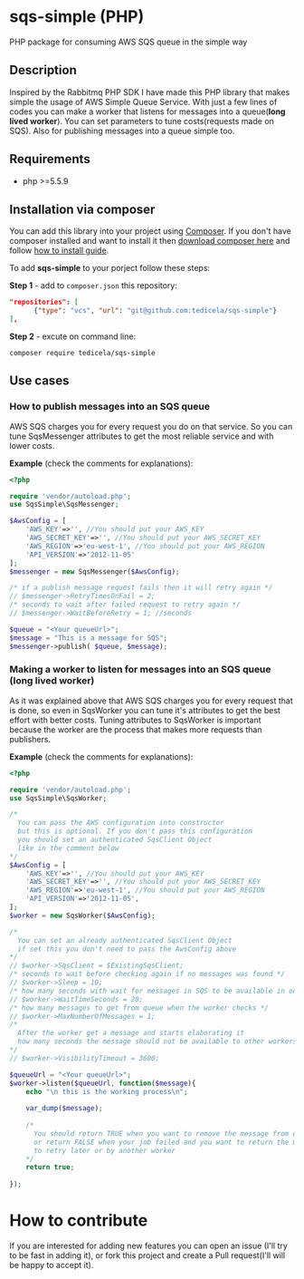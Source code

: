 # sqs-simple (PHP)
PHP package for consuming AWS SQS queue in the simple way

## Description
Inspired by the Rabbitmq PHP SDK I have made this PHP library that makes simple the usage of AWS Simple Queue Service. With just a few lines of codes you can make a worker that listens for messages into a queue(**long lived worker**). You can set parameters to tune costs(requests made on SQS). Also for publishing messages into a queue simple too.

## Requirements
- php >=5.5.9

## Installation via composer
You can add this library into your project using [Composer](https://getcomposer.org). If you don't have composer installed and want to install it then [download composer here](https://getcomposer.org/download/) and follow [how to install guide](https://getcomposer.org/doc/00-intro.md). 

To add **sqs-simple** to your porject follow these steps:

**Step 1** - add to `composer.json` this repository:
```json
"repositories": [
      {"type": "vcs", "url": "git@github.com:tedicela/sqs-simple"}
],
```

**Step 2** - excute on command line:
```
composer require tedicela/sqs-simple
```

## Use cases

### How to publish messages into an SQS queue
AWS SQS charges you for every request you do on that service. So you can tune SqsMessenger attributes to get the most reliable service and with lower costs.

**Example** (check the comments for explanations):
```php
<?php

require 'vendor/autoload.php';
use SqsSimple\SqsMessenger;

$AwsConfig = [
    'AWS_KEY'=>'', //You should put your AWS_KEY 
    'AWS_SECRET_KEY'=>'', //You should put your AWS_SECRET_KEY 
    'AWS_REGION'=>'eu-west-1', //You should put your AWS_REGION 
    'API_VERSION'=>'2012-11-05'
];
$messenger = new SqsMessenger($AwsConfig);

/* if a publish message request fails then it will retry again */
// $messenger->RetryTimesOnFail = 2;
/* seconds to wait after failed request to retry again */
// $messenger->WaitBeforeRetry = 1; //seconds

$queue = "<Your queueUrl>";
$message = "This is a message for SQS";
$messenger->publish( $queue, $message);
```

### Making a worker to listen for messages into an SQS queue (long lived worker)
As it was explained above that AWS SQS charges you for every request that is done, so even in SqsWorker you can tune it's attributes to get the best effort with better costs. Tuning attributes to SqsWorker is important because the worker are the process that makes more requests than publishers.

**Example** (check the comments for explanations):
```php
<?php

require 'vendor/autoload.php';
use SqsSimple\SqsWorker;

/*
  You can pass the AWS configuration into constructor
  but this is optional. If you don't pass this configuration 
  you should set an authenticated SqsClient Object 
  like in the comment below
*/
$AwsConfig = [
    'AWS_KEY'=>'', //You should put your AWS_KEY 
    'AWS_SECRET_KEY'=>'', //You should put your AWS_SECRET_KEY 
    'AWS_REGION'=>'eu-west-1', //You should put your AWS_REGION 
    'API_VERSION'=>'2012-11-05',
];
$worker = new SqsWorker($AwsConfig);

/*
  You can set an already authenticated SqsClient Object
  if set this you don't need to pass the AwsConfig above
*/
// $worker->SqsClient = $ExistingSqsClient;
/* seconds to wait before checking again if no messages was found */
// $worker->Sleep = 10;
/* how many seconds with wait for messages in SQS to be available in one check */
// $worker->WaitTimeSeconds = 20;
/* how many messages to get from queue when the worker checks */
// $worker->MaxNumberOfMessages = 1;
/*    
  After the worker get a message and starts elaborating it 
  how many seconds the message should not be available to other workers
*/
// $worker->VisibilityTimeout = 3600;

$queueUrl = "<Your queueUrl>";
$worker->listen($queueUrl, function($message){
    echo "\n this is the working process\n";
    
    var_dump($message);
    
    /*
      You should return TRUE when you want to remove the message from queue (ACK) 
      or return FALSE when your job failed and you want to return the message back to queue(NACK) 
      to retry later or by another worker
    */
    return true;
    
});
```

# How to contribute
If you are interested for adding new features you can open an issue (I'll try to be fast in adding it), or fork this project and create a Pull request(I'll will be happy to accept it).
